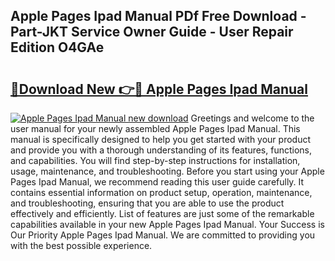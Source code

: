 ## Apple Pages Ipad Manual PDf Free Download - Part-JKT Service Owner Guide - User Repair Edition O4GAe

# <h2><a href="http://bc4476.oget.top/?id=Apple+Pages+Ipad+Manual">🔗Download New 👉🔴 Apple Pages Ipad Manual</a></h2>

[![Apple Pages Ipad Manual new download](https://i.imgur.com/5g1atiW.png)](http://bc4476.oget.top/?id=Apple+Pages+Ipad+Manual)
Greetings and welcome to the user manual for your newly assembled Apple Pages Ipad Manual. This manual is specifically designed to help you get started with your product and provide you with a thorough understanding of its features, functions, and capabilities. You will find step-by-step instructions for installation, usage, maintenance, and troubleshooting. Before you start using your Apple Pages Ipad Manual, we recommend reading this user guide carefully. It contains essential information on product setup, operation, maintenance, and troubleshooting, ensuring that you are able to use the product effectively and efficiently. List of features are just some of the remarkable capabilities available in your new Apple Pages Ipad Manual. Your Success is Our Priority Apple Pages Ipad Manual. We are committed to providing you with the best possible experience.
